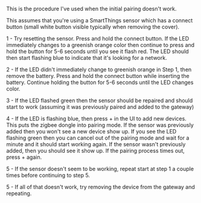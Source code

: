This is the procedure I've used when the initial pairing doesn't work.

This assumes that you're using a SmartThings sensor which has a connect button (small white button visible typically when removing the cover).

1 - Try resetting the sensor. Press and hold the connect button. If the LED immediately changes to a greenish orange color then continue to press and hold the button for 5-6 seconds until you see it flash red. The LED should then start flashing blue to indicate that it's looking for a network.

2 - If the LED didn't immediately change to greenish orange in Step 1, then remove the battery. Press and hold the connect button while inserting the battery. Continue holding the button for 5-6 seconds until the LED changes color.

3 - If the LED flashed green then the sensor should be repaired and should start to work (assuming it was previously paired and added to the gateway)

4 - If the LED is flashing blue, then press + in the UI to add new devices. This puts the zigbee dongle into pairing mode. If the sensor was previously added then you won't see a new device show up. If you see the LED flashing green then you can cancel out of the pairing mode and wait for a minute and it should start working again. If the sensor wasn't previously added, then you should see it show up. If the pairing process times out, press + again.

5 - If the sensor doesn't seem to be working, repeat start at step 1 a couple times before continuing to step 5.

5 - If all of that doesn't work, try removing the device from the gateway and repeating.